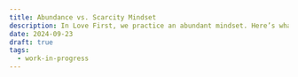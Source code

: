 ```yaml
---
title: Abundance vs. Scarcity Mindset
description: In Love First, we practice an abundant mindset. Here’s what that looks like.
date: 2024-09-23
draft: true
tags:
  - work-in-progress
---
```

